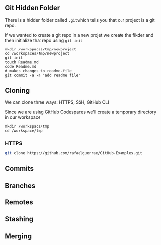 ## Git Hidden Folder

There is a hidden folder called `.git`which tells you that our project is a git repo.

If we wanted to create a git repo in a new projet we create the fikder and then initialize that repo using `git init`

``` 
mkdir /workspaces/tmp/newproject
cd /workspaces/tmp/newproject
git init
touch Readme.md
code Readme.md
# makes changes to readme.file
git commit -a -m "add readme file"
```

## Cloning

We can clone three ways: HTTPS, SSH, GitHub CLI

Since we are using GitHub Codespaces we'll create a temporary directory in our workspace

``` 
mkdir /workspace/tmp
cd /workspace/tmp
```

### HTTPS 

```sh
git clone https://github.com/rafaelguerrae/GitHub-Examples.git
```

## Commits

## Branches


## Remotes 

## Stashing

## Merging